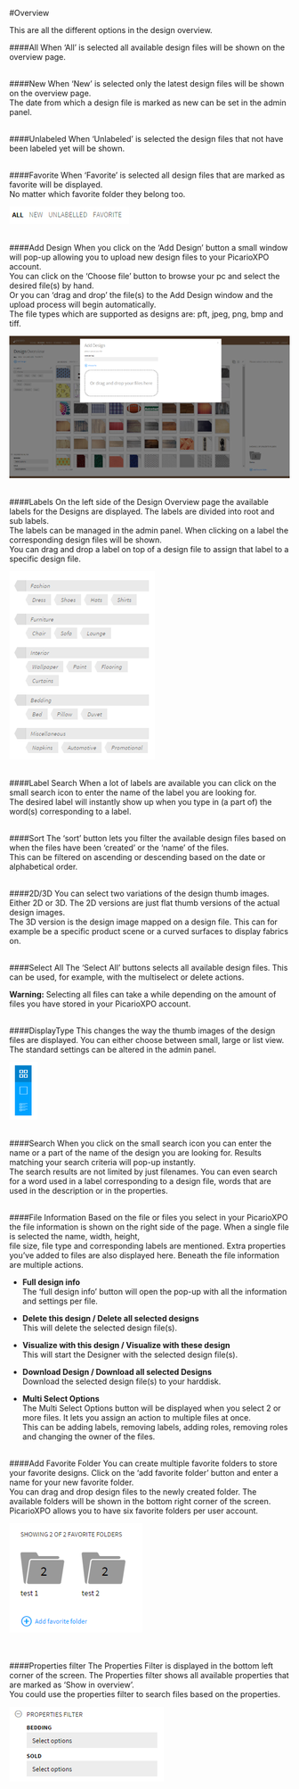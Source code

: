 #Overview

This are all the different options in the design overview.

####All
When ‘All’ is selected all available design files will be shown on the overview page.
<br/><br/>

####New
When ‘New’ is selected only the latest design files will be shown on the overview page. <br/>
The date from which a design file is marked as new can be set in the admin panel.
<br/><br/>

####Unlabeled
When ‘Unlabeled’ is selected the design files that not have been labeled yet will be shown.
<br/><br/>

####Favorite
When ‘Favorite’ is selected all design files that are marked as favorite will be displayed. <br/>
No matter which favorite folder they belong too.

![Sort](images/Sort.png "Sort")
<br/><br/>

####Add Design
When you click on the ‘Add Design’ button a small window will pop-up allowing you to upload new design files to your PicarioXPO account. <br/>
You can click on the ‘Choose file’ button to browse your pc and select the desired file(s) by hand.<br/>
Or you can ‘drag and drop’ the file(s) to the Add Design window and the upload process will begin automatically.<br/>
The file types which are supported as designs are: pft, jpeg, png, bmp and tiff.

![Add Design](images/Add_Design.png "Add Design")
<br/><br/>

####Labels
On the left side of the Design Overview page the available labels for the Designs are displayed. The labels are divided into root and sub labels.<br/>
The labels can be managed in the admin panel. When clicking on a label the corresponding design files will be shown.<br/>
You can drag and drop a label on top of a design file to assign that label to a specific design file.

![Labels](images/Labels.png "Labels")
<br/><br/>

####Label Search
When a lot of labels are available you can click on the small search icon to enter the name of the label you are looking for. <br/>
The desired label will instantly show up when you type in (a part of) the word(s) corresponding to a label.
<br/><br/>

####Sort
The ‘sort’ button lets you filter the available design files based on when the files have been ‘created’ or the ‘name’ of the files. <br/>
This can be filtered on ascending or descending based on the date or alphabetical order.
<br/><br/>

####2D/3D
You can select two variations of the design thumb images. Either 2D or 3D. The 2D versions are just flat thumb versions of the actual design images. <br/>
The 3D version is the design image mapped on a design file. This can for example be a specific product scene or a curved surfaces to display fabrics on.
<br/><br/>

####Select All
The ‘Select All’ buttons selects all available design files. This can be used, for example, with the multiselect or delete actions. <br/>

<b>Warning:</b> Selecting all files can take a while depending on the amount of files you have stored in your PicarioXPO account.
<br/><br/>

####DisplayType
This changes the way the thumb images of the design files are displayed. You can either choose between small, large or list view.<br/>
The standard settings can be altered in the admin panel.

![Displaytype](images/Displaytype.png "Displaytype")
<br/><br/>

####Search
When you click on the small search icon you can enter the name or a part of the name of the design you are looking for. Results matching your search criteria will pop-up instantly.<br/>
The search results are not limited by just filenames. You can even search for a word used in a label corresponding to a design file, words that are used in the description or in the properties.
<br/><br/>

####File Information
Based on the file or files you select in your PicarioXPO the file information is shown on the right side of the page. When a single file is selected the name, width, height, <br/>
file size, file type and corresponding labels are mentioned. Extra properties you’ve added to files are also displayed here. Beneath the file information are multiple actions.

+ <b>Full design info</b><br>
The ‘full design info’ button will open the pop-up with all the information and settings per file.

+ <b>Delete this design / Delete all selected designs</b><br>
This will delete the selected design file(s).

+ <b>Visualize with this design / Visualize with these design</b><br>
This will start the Designer with the selected design file(s).

+ <b>Download Design / Download all selected Designs</b><br>
Download the selected design file(s) to your harddisk.

+ <b>Multi Select Options</b><br>
The Multi Select Options button will be displayed when you select 2 or more files. It lets you assign an action to multiple files at once.<br/>
This can be adding labels, removing labels, adding roles, removing roles and changing the owner of the files.
<br/><br/>

####Add Favorite Folder
You can create multiple favorite folders to store your favorite designs. Click on the ‘add favorite folder’ button and enter a name for your new favorite folder.<br/>
You can drag and drop design files to the newly created folder. The available folders will be shown in the bottom right corner of the screen.<br/>
PicarioXPO allows you to have six favorite folders per user account.

![Favorite Folders](images/Favorite_folders.png "Favorite Folders")  
<br/><br/>

####Properties filter
The Properties Filter is displayed in the bottom left corner of the screen. The Properties filter shows all available properties that are marked as ‘Show in overview’.<br/>
You could use the properties filter to search files based on the properties.

![Properties Filter](images/Properties_filter.png "Properties Filter")  
<br/><br/>
